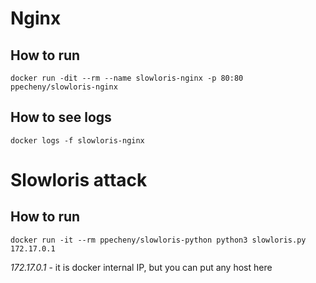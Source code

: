 # Nginx

## How to run
```
docker run -dit --rm --name slowloris-nginx -p 80:80 ppecheny/slowloris-nginx
```


## How to see logs
```
docker logs -f slowloris-nginx
```


# Slowloris attack

## How to run
```
docker run -it --rm ppecheny/slowloris-python python3 slowloris.py 172.17.0.1
```

_172.17.0.1_ - it is docker internal IP, but you can put any host here
